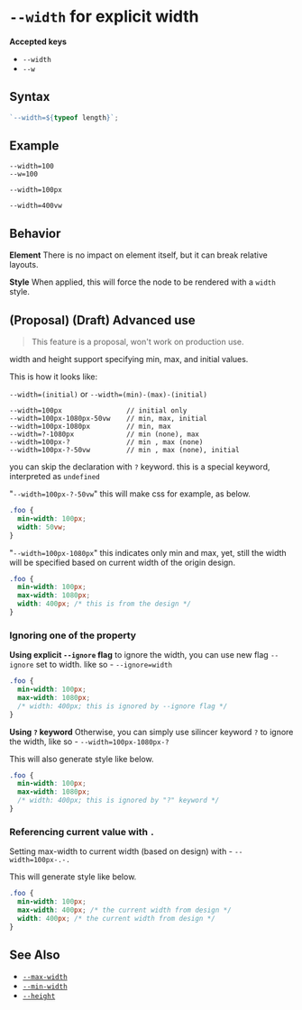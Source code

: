 # `--width` for explicit width

**Accepted keys**

- `--width`
- `--w`

## Syntax

```ts
`--width=${typeof length}`;
```

## Example

```
--width=100
--w=100

--width=100px

--width=400vw
```

## Behavior

**Element**
There is no impact on element itself, but it can break relative layouts.

**Style**
When applied, this will force the node to be rendered with a `width` style.

## (Proposal) (Draft) Advanced use

> This feature is a proposal, won't work on production use.

width and height support specifying min, max, and initial values.

This is how it looks like:

`--width=(initial)` or `--width=(min)-(max)-(initial)`

```
--width=100px                // initial only
--width=100px-1080px-50vw    // min, max, initial
--width=100px-1080px         // min, max
--width=?-1080px             // min (none), max
--width=100px-?              // min , max (none)
--width=100px-?-50vw         // min , max (none), initial
```

you can skip the declaration with `?` keyword. this is a special keyword, interpreted as `undefined`

"`--width=100px-?-50vw`" this will make css for example, as below.

```css
.foo {
  min-width: 100px;
  width: 50vw;
}
```

"`--width=100px-1080px`" this indicates only min and max, yet, still the width will be specified based on current width of the origin design.

```css
.foo {
  min-width: 100px;
  max-width: 1080px;
  width: 400px; /* this is from the design */
}
```

### Ignoring one of the property

**Using explicit `--ignore` flag**
to ignore the width, you can use new flag `--ignore` set to width. like so - `--ignore=width`

```css
.foo {
  min-width: 100px;
  max-width: 1080px;
  /* width: 400px; this is ignored by --ignore flag */
}
```

**Using `?` keyword**
Otherwise, you can simply use silincer keyword `?` to ignore the width, like so - `--width=100px-1080px-?`

This will also generate style like below.

```css
.foo {
  min-width: 100px;
  max-width: 1080px;
  /* width: 400px; this is ignored by "?" keyword */
}
```

### Referencing current value with `.`

Setting max-width to current width (based on design) with - `--width=100px-.-.`

This will generate style like below.

```css
.foo {
  min-width: 100px;
  max-width: 400px; /* the current width from design */
  width: 400px; /* the current width from design */
}
```

## See Also

- [`--max-width`](./--max-width)
- [`--min-width`](./--min-width)
- [`--height`](./--height)
